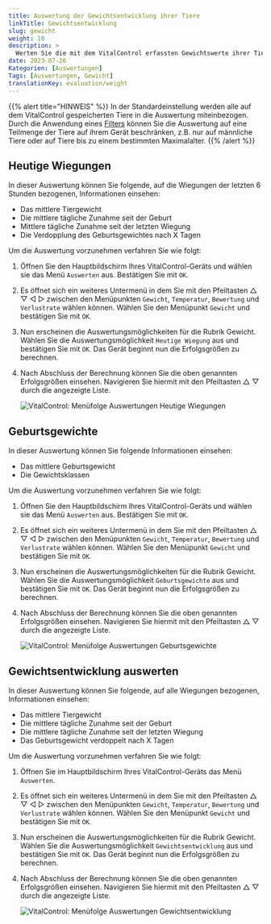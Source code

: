 ```yaml
---
title: Auswertung der Gewichtsentwicklung ihrer Tiere 
linkTitle: Gewichtsentwicklung
slug: gewicht
weight: 10
description: >
  Werten Sie die mit dem VitalControl erfassten Gewichtswerte ihrer Tiere aus.
date: 2023-07-26
Kategorien: [Auswertungen]
Tags: [Auswertungen, Gewicht]
translationKey: evaluation/weight
---
```

{{% alert title="HINWEIS" %}}
In der Standardeinstellung werden alle auf dem VitalControl gespeicherten Tiere in die Auswertung miteinbezogen. Durch die Anwendung eines [Filters](../../filter/) können Sie die Auswertung auf eine Teilmenge der Tiere auf ihrem Gerät beschränken, z.B. nur auf männliche Tiere oder auf Tiere bis zu einem bestimmten Maximalalter.
{{% /alert %}}

## Heutige Wiegungen
In dieser Auswertung können Sie folgende, auf die Wiegungen der letzten 6 Stunden bezogenen, Informationen einsehen:
- Das mittlere Tiergewicht
- Die mittlere tägliche Zunahme seit der Geburt
- Mittlere tägliche Zunahme seit der letzten Wiegung
- Die Verdopplung des Geburtsgewichtes nach X Tagen

Um die Auswertung vorzunehmen verfahren Sie wie folgt:

1. Öffnen Sie den Hauptbildschirm Ihres VitalControl-Geräts und wählen sie das Menü `Auswerten` aus. Bestätigen Sie mit `OK`.

2. Es öffnet sich ein weiteres Untermenü in dem Sie mit den Pfeiltasten △ ▽ ◁ ▷ zwischen den Menüpunkten `Gewicht`, `Temperatur`, `Bewertung` und `Verlustrate` wählen können. Wählen Sie den Menüpunkt `Gewicht` und bestätigen Sie mit `OK`.

3. Nun erscheinen die Auswertungsmöglichkeiten für die Rubrik Gewicht. Wählen Sie die Auswertungsmöglichkeit `Heutige Wiegung` aus und bestätigen Sie mit `OK`. Das Gerät beginnt nun die Erfolgsgrößen zu berechnen.

4. Nach Abschluss der Berechnung können Sie die oben genannten Erfolgsgrößen einsehen. Navigieren Sie hiermit mit den Pfeiltasten △ ▽ durch die angezeigte Liste.

   ![VitalControl: Menüfolge Auswertungen Heutige Wiegungen](../bilder/heutewiegung.png "Heutige Wiegungen auswerten")

## Geburtsgewichte
In dieser Auswertung können Sie folgende Informationen einsehen:
- Das mittlere Geburtsgewicht
- Die Gewichtsklassen

Um die Auswertung vorzunehmen verfahren Sie wie folgt:

1. Öffnen Sie den Hauptbildschirm Ihres VitalControl-Geräts und wählen sie das Menü `Auswerten` aus. Bestätigen Sie mit `OK`.

2. Es öffnet sich ein weiteres Untermenü in dem Sie mit den Pfeiltasten △ ▽ ◁ ▷ zwischen den Menüpunkten `Gewicht`, `Temperatur`, `Bewertung` und `Verlustrate` wählen können. Wählen Sie den Menüpunkt `Gewicht` und bestätigen Sie mit `OK`.

3. Nun erscheinen die Auswertungsmöglichkeiten für die Rubrik Gewicht. Wählen Sie die Auswertungsmöglichkeit `Geburtsgewichte` aus und bestätigen Sie mit `OK`. Das Gerät beginnt nun die Erfolgsgrößen zu berechnen.

4. Nach Abschluss der Berechnung können Sie die oben genannten Erfolgsgrößen einsehen. Navigieren Sie hiermit mit den Pfeiltasten △ ▽ durch die angezeigte Liste.

   ![VitalControl: Menüfolge Auswertungen Geburtsgewichte](../bilder/geburtsgewichte.png "Geburtsgewichte auswerten")

## Gewichtsentwicklung auswerten

In dieser Auswertung können Sie folgende, auf alle Wiegungen bezogenen, Informationen einsehen:
- Das mittlere Tiergewicht
- Die mittlere tägliche Zunahme seit der Geburt
- Die mittlere tägliche Zunahme seit der letzten Wiegung
- Das Geburtsgewicht verdoppelt nach X Tagen

Um die Auswertung vorzunehmen verfahren Sie wie folgt:

1. Öffnen Sie im Hauptbildschirm Ihres VitalControl-Geräts das Menü `Auswerten`.

2. Es öffnet sich ein weiteres Untermenü in dem Sie mit den Pfeiltasten △ ▽ ◁ ▷ zwischen den Menüpunkten `Gewicht`, `Temperatur`, `Bewertung` und `Verlustrate` wählen können. Wählen Sie den Menüpunkt `Gewicht` und bestätigen Sie mit `OK`.

3. Nun erscheinen die Auswertungsmöglichkeiten für die Rubrik Gewicht. Wählen Sie die Auswertungsmöglichkeit `Gewichtsentwicklung` aus und bestätigen Sie mit `OK`. Das Gerät beginnt nun die Erfolgsgrößen zu berechnen.

4. Nach Abschluss der Berechnung können Sie die oben genannten Erfolgsgrößen einsehen. Navigieren Sie hiermit mit den Pfeiltasten △ ▽ durch die angezeigte Liste.

   ![VitalControl: Menüfolge Auswertungen Gewichtsentwicklung](../bilder/gewichtsentwicklung.png "Gewichtsentwicklung auswerten")
